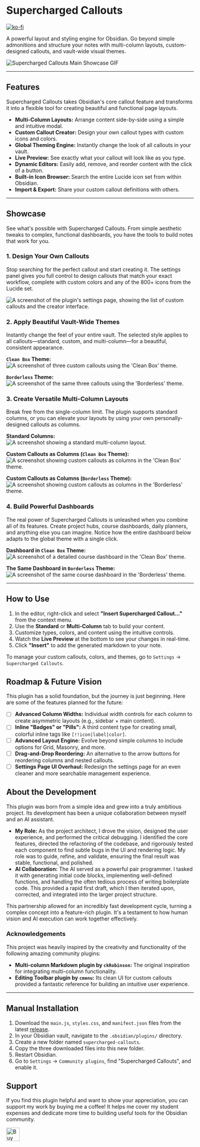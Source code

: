 # Supercharged Callouts

[![ko-fi](https://ko-fi.com/img/githubbutton_sm.svg)](https://ko-fi.com/omaritani)

A powerful layout and styling engine for Obsidian. Go beyond simple admonitions and structure your notes with multi-column layouts, custom-designed callouts, and vault-wide visual themes.

![Supercharged Callouts Main Showcase GIF](https://github.com/user-attachments/assets/125a3c7d-4dcd-4898-ae4d-7de7f39baf2b)

---

## Features

Supercharged Callouts takes Obsidian's core callout feature and transforms it into a flexible tool for creating beautiful and functional page layouts.

- **Multi-Column Layouts:** Arrange content side-by-side using a simple and intuitive modal.
- **Custom Callout Creator:** Design your own callout types with custom icons and colors.
- **Global Theming Engine:** Instantly change the look of all callouts in your vault.
- **Live Preview:** See exactly what your callout will look like as you type.
- **Dynamic Editors:** Easily add, remove, and reorder content with the click of a button.
- **Built-in Icon Browser:** Search the entire Lucide icon set from within Obsidian.
- **Import & Export:** Share your custom callout definitions with others.

---

## Showcase

See what's possible with Supercharged Callouts. From simple aesthetic tweaks to complex, functional dashboards, you have the tools to build notes that work for you.

### 1. Design Your Own Callouts

Stop searching for the perfect callout and start creating it. The settings panel gives you full control to design callouts that match your exact workflow, complete with custom colors and any of the 800+ icons from the Lucide set.

![A screenshot of the plugin's settings page, showing the list of custom callouts and the creator interface.](https://github.com/user-attachments/assets/6a09c8e5-1f13-4803-a416-8e5b25cbc8c0)

### 2. Apply Beautiful Vault-Wide Themes

Instantly change the feel of your entire vault. The selected style applies to all callouts—standard, custom, and multi-column—for a beautiful, consistent appearance.

**`Clean Box` Theme:**
![A screenshot of three custom callouts using the 'Clean Box' theme.](https://github.com/user-attachments/assets/e3e3a7f6-4685-4f81-9034-099beb19f84a)

**`Borderless` Theme:**
![A screenshot of the same three callouts using the 'Borderless' theme.](https://github.com/user-attachments/assets/40b8574f-28d5-403d-8698-9a50e8c7872a)

### 3. Create Versatile Multi-Column Layouts

Break free from the single-column limit. The plugin supports standard columns, or you can elevate your layouts by using your own personally-designed callouts as columns.

**Standard Columns:**
![A screenshot showing a standard multi-column layout.](https://github.com/user-attachments/assets/891642dd-d52b-4a0b-9fde-9c28e6afc8c2)

**Custom Callouts as Columns (`Clean Box` Theme):**
![A screenshot showing custom callouts as columns in the 'Clean Box' theme.](https://github.com/user-attachments/assets/107691fb-c368-4f5c-aba4-720d7fba755a)

**Custom Callouts as Columns (`Borderless` Theme):**
![A screenshot showing custom callouts as columns in the 'Borderless' theme.](https://github.com/user-attachments/assets/44c8043e-9084-4c33-bb6f-ede9ff69c039)

### 4. Build Powerful Dashboards

The real power of Supercharged Callouts is unleashed when you combine all of its features. Create project hubs, course dashboards, daily planners, and anything else you can imagine. Notice how the entire dashboard below adapts to the global theme with a single click.

**Dashboard in `Clean Box` Theme:**
![A screenshot of a detailed course dashboard in the 'Clean Box' theme.](https://github.com/user-attachments/assets/daceda42-5ca8-4248-a710-f7cc43af7ecd)

**The Same Dashboard in `Borderless` Theme:**
![A screenshot of the same course dashboard in the 'Borderless' theme.](https://github.com/user-attachments/assets/d87f6be9-dd69-46e0-90d9-bb0d2f688861)

---

## How to Use

1.  In the editor, right-click and select **"Insert Supercharged Callout..."** from the context menu.
2.  Use the **Standard** or **Multi-Column** tab to build your content.
3.  Customize types, colors, and content using the intuitive controls.
4.  Watch the **Live Preview** at the bottom to see your changes in real-time.
5.  Click **"Insert"** to add the generated markdown to your note.

To manage your custom callouts, colors, and themes, go to `Settings` -> `Supercharged Callouts`.

## Roadmap & Future Vision

This plugin has a solid foundation, but the journey is just beginning. Here are some of the features planned for the future:

-   [ ] **Advanced Column Widths:** Individual width controls for each column to create asymmetric layouts (e.g., sidebar + main content).
-   [ ] **Inline "Badges" or "Pills":** A third content type for creating small, colorful inline tags like `[!!icon|label|color]`.
-   [ ] **Advanced Layout Engine:** Evolve beyond simple columns to include options for Grid, Masonry, and more.
-   [ ] **Drag-and-Drop Reordering:** An alternative to the arrow buttons for reordering columns and nested callouts.
-   [ ] **Settings Page UI Overhaul:** Redesign the settings page for an even cleaner and more searchable management experience.

## About the Development

This plugin was born from a simple idea and grew into a truly ambitious project. Its development has been a unique collaboration between myself and an AI assistant.

-   **My Role:** As the project architect, I drove the vision, designed the user experience, and performed the critical debugging. I identified the core features, directed the refactoring of the codebase, and rigorously tested each component to find subtle bugs in the UI and rendering logic. My role was to guide, refine, and validate, ensuring the final result was stable, functional, and polished.
-   **AI Collaboration:** The AI served as a powerful pair programmer. I tasked it with generating initial code blocks, implementing well-defined functions, and handling the often tedious process of writing boilerplate code. This provided a rapid first draft, which I then iterated upon, corrected, and integrated into the larger project structure.

This partnership allowed for an incredibly fast development cycle, turning a complex concept into a feature-rich plugin. It's a testament to how human vision and AI execution can work together effectively.

### Acknowledgements

This project was heavily inspired by the creativity and functionality of the following amazing community plugins:
- **Multi-column Markdown plugin by `ckRobinson`:** The original inspiration for integrating multi-column functionality.
- **Editing Toolbar plugin by `cmenu`:** Its clean UI for custom callouts provided a fantastic reference for building an intuitive user experience.

---

## Manual Installation

1.  Download the `main.js`, `styles.css`, and `manifest.json` files from the latest [release](https://github.com/omaritani-au/obsidian-supercharged-callouts/releases).
2.  In your Obsidian vault, navigate to the `.obsidian/plugins/` directory.
3.  Create a new folder named `supercharged-callouts`.
4.  Copy the three downloaded files into this new folder.
5.  Restart Obsidian.
6.  Go to `Settings` -> `Community plugins`, find "Supercharged Callouts", and enable it.

## Support

If you find this plugin helpful and want to show your appreciation, you can support my work by buying me a coffee! It helps me cover my student expenses and dedicate more time to building useful tools for the Obsidian community.

<a href="https://ko-fi.com/omaritani" target="_blank">
  <img height="36" style="border:0px;height:36px;" src="https://storage.ko-fi.com/cdn/kofi2.png?v=3" border="0" alt="Buy Me a Coffee at ko-fi.com" />
</a>